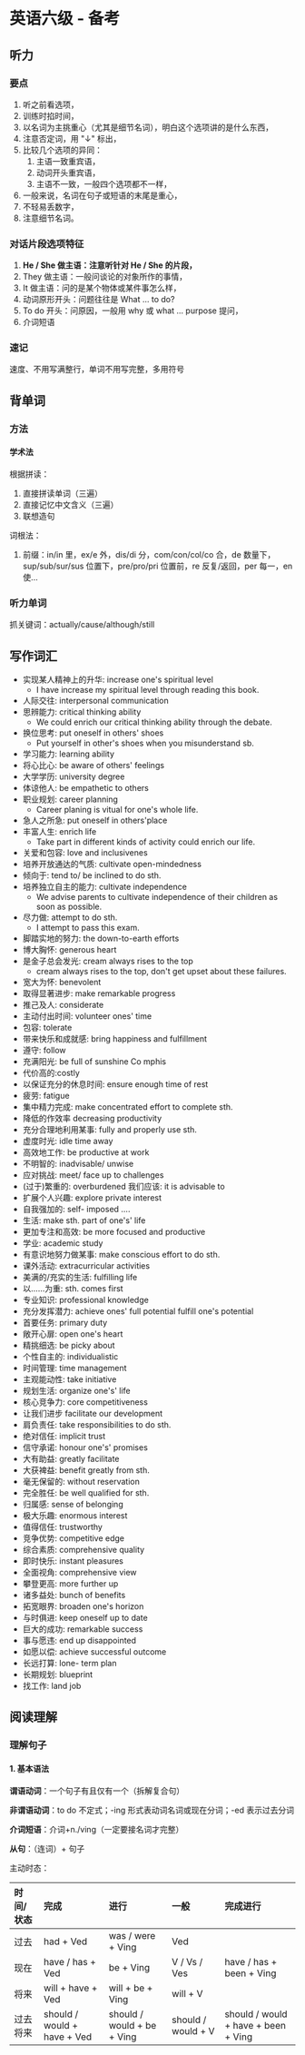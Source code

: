 # 英语六级 - 备考

## 听力

### 要点

1. 听之前看选项，
2. 训练时掐时间，
3. 以名词为主挑重心（尤其是细节名词），明白这个选项讲的是什么东西，
4. 注意否定词，用 "↓" 标出，
5. 比较几个选项的异同：
   1. 主语一致重宾语，
   2. 动词开头重宾语，
   3. 主语不一致，一般四个选项都不一样，
6. 一般来说，名词在句子或短语的末尾是重心，
7. 不轻易丢数字，
8. 注意细节名词。

### 对话片段选项特征

1. **He / She 做主语：注意听针对 He / She 的片段，**
2. They 做主语：一般问谈论的对象所作的事情，
3. It 做主语：问的是某个物体或某件事怎么样，
4. 动词原形开头：问题往往是 What … to do?
5. To do 开头：问原因，一般用 why 或 what … purpose 提问，
6. 介词短语

### 速记

速度、不用写满整行，单词不用写完整，多用符号





## 背单词

### 方法

#### 学术法

根据拼读：

1. 直接拼读单词（三遍）
2. 直接记忆中文含义（三遍）
3. 联想造句

词根法：

1. 前缀：in/in 里，ex/e 外，dis/di 分，com/con/col/co 合，de 数量下，sup/sub/sur/sus 位置下，pre/pro/pri 位置前，re 反复/返回，per 每一，en 使…

### 听力单词

抓关键词：actually/cause/although/still

## 写作词汇

* 实现某人精神上的升华: increase one's spiritual level
  * I have increase my spiritual level through reading this book.
* 人际交往: interpersonal communication
* 思辨能力: critical thinking ability 
  * We could enrich our critical thinking ability through the debate.
* 换位思考: put oneself in others' shoes
  * Put yourself in other's shoes when you misunderstand sb.
* 学习能力: learning ability 
* 将心比心: be aware of others' feelings
* 大学学历: university degree 
* 体谅他人: be empathetic to others
* 职业规划: career planning 
  * Career planing is vitual for one's whole life.
* 急人之所急: put oneself in others'place
* 丰富人生: enrich life 
  * Take part in different kinds of activity could enrich our life.
* 关爱和包容: love and inclusivenes
* 培养开放通达的气质: cultivate open-mindedness
* 倾向于: tend to/ be inclined to do sth.
* 培养独立自主的能力: cultivate independence
  * We advise parents to cultivate independence of their children as soon as possible.
* 尽力做: attempt to do sth. 
  * I attempt to pass this exam.
* 脚踏实地的努力: the down-to-earth efforts 
* 博大胸怀: generous heart 
* 是金子总会发光: cream always rises to the top 
  * cream always rises to the top, don't get upset about these failures.
* 宽大为怀: benevolent 
* 取得显著进步: make remarkable progress 
* 推己及人: considerate 
* 主动付出时间: volunteer ones' time 
* 包容: tolerate
* 带来快乐和成就感: bring happiness and fulfillment 
* 遵守: follow 
* 充满阳光: be full of sunshine Co mphis 
* 代价高的:costly 
* 以保证充分的休息时间: ensure enough time of rest 
* 疲劳: fatigue 
* 集中精力完成: make concentrated effort to complete sth.
* 降低的作效率 decreasing productivity
* 充分合理地利用某事: fully and properly use sth. 
* 虚度时光: idle time away 
* 高效地工作: be productive at work 
* 不明智的: inadvisable/ unwise 
* 应对挑战: meet/ face up to challenges 
* \(过于\)繁重的: overburdened 我们应该: it is advisable to 
* 扩展个人兴趣: explore private interest
* 自我强加的: self- imposed ….
* 生活: make sth. part of one's' life
* 更加专注和高效: be more focused and productive 
* 学业: academic study 
* 有意识地努力做某事: make conscious effort to do sth.
* 课外活动: extracurricular activities
* 美满的/充实的生活: fulfilling life 
* 以……为重: sth. comes first
* 专业知识: professional knowledge
* 充分发挥潜力: achieve ones' full potential fulfill one's potential
* 首要任务: primary duty
* 敞开心扉: open one's heart
* 精挑细选: be picky about
* 个性自主的: individualistic
* 时间管理: time management
* 主观能动性: take initiative
* 规划生活: organize one's' life
* 核心竞争力: core competitiveness
* 让我们进步 facilitate our development
* 肩负责任: take responsibilities to do sth.
* 绝对信任: implicit trust
* 信守承诺: honour one's' promises
* 大有助益: greatly facilitate
* 大获裨益: benefit greatly from sth.
* 毫无保留的: without reservation
* 完全胜任: be well qualified for sth.
* 归属感: sense of belonging
* 极大乐趣: enormous interest
* 值得信任: trustworthy
* 竞争优势: competitive edge
* 综合素质: comprehensive quality
* 即时快乐: instant pleasures
* 全面视角: comprehensive view
* 攀登更高: more further up
* 诸多益处: bunch of benefits
* 拓宽眼界: broaden one's horizon
* 与时俱进: keep oneself up to date
* 巨大的成功: remarkable success
* 事与愿违: end up disappointed
* 如愿以偿: achieve successful outcome
* 长远打算: lone- term plan
* 长期规划: blueprint
* 找工作: land job

## 阅读理解

### 理解句子

#### 1. 基本语法

**谓语动词**：一个句子有且仅有一个（拆解复合句）

**非谓语动词**：to do 不定式；-ing 形式表动词名词或现在分词；-ed 表示过去分词

**介词短语**：介词+n./ving（一定要接名词才完整）

**从句**：（连词）+ 句子

主动时态：

| 时间/状态 | 完成 | 进行 | 一般 | 完成进行 |
| :--- | :--- | :--- | :--- | :--- |
| 过去 | had + Ved | was / were + Ving | Ved |  |
| 现在 | have / has + Ved | be + Ving | V / Vs / Ves | have / has + been + Ving |
| 将来 | will + have + Ved | will + be + Ving | will + V |  |
| 过去将来 | should / would + have + Ved | should / would + be + Ving | should / would + V | should / would + have + been + Ving |



